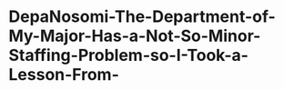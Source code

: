 # DepaNosomi-The-Department-of-My-Major-Has-a-Not-So-Minor-Staffing-Problem-so-I-Took-a-Lesson-From-